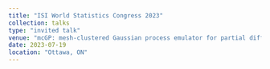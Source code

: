 ```yaml
---
title: "ISI World Statistics Congress 2023"
collection: talks
type: "invited talk"
venue: "mcGP: mesh-clustered Gaussian process emulator for partial differential equation systems"
date: 2023-07-19
location: "Ottawa, ON"
---
```

